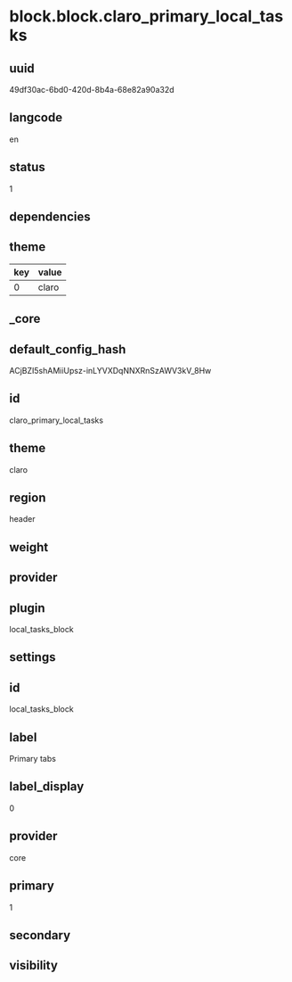 # block.block.claro_primary_local_tasks

## uuid
49df30ac-6bd0-420d-8b4a-68e82a90a32d

## langcode
en

## status
1

## dependencies

## theme
|key|value|
|-|-|
|0|claro|


## _core

## default_config_hash
ACjBZI5shAMiiUpsz-inLYVXDqNNXRnSzAWV3kV_8Hw

## id
claro_primary_local_tasks

## theme
claro

## region
header

## weight


## provider


## plugin
local_tasks_block

## settings

## id
local_tasks_block

## label
Primary tabs

## label_display
0

## provider
core

## primary
1

## secondary


## visibility

